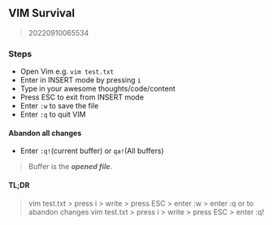 ## VIM Survival

> 20220910065534

### Steps
* Open Vim e.g. `vim test.txt`
* Enter in INSERT mode by pressing `i`
* Type in your awesome thoughts/code/content
* Press ESC to exit from INSERT mode
* Enter `:w` to save the file
* Enter `:q` to quit VIM

#### Abandon all changes
* Enter `:q!`(current buffer) or `qa!`(All buffers)
> Buffer is the ***opened file***.

#### TL;DR
> vim test.txt > press i > write > press ESC > enter :w > enter :q
or to abandon changes
> vim test.txt > press i > write > press ESC > enter :q!

